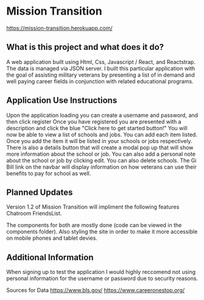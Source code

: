 # Mission Transition
https://mission-transition.herokuapp.com/

## What is this project and what does it do?

A web application built using Html, Css, Javascript / React, and Reactstrap. The data is managed via JSON server. I built this particular application with the goal of assisting military veterans by presenting a list of in demand and well paying career fields in conjunction with related educational programs.

## Application Use Instructions
Upon the application loading you can create a username and password, and then click register
Once you have registered you are presented with a description and click the blue "Click here to get started button!"
You will now be able to view a list of schools and jobs. You can add each item listed. Once you add the item it will be listed in your schools or jobs respectively. There is also a details button that will create a modal pop up that will show more information about the school or job. You can also add a personal note about the school or job by clicking edit. You can also delete schools. The Gi Bill link on the navbar will display information on how veterans can use their benefits to pay for school as well. 


## Planned Updates
Version 1.2 of Mission Transition will impliment the following features
Chatroom 
FriendsList. 

The components for both are mostly done (code can be viewed in the components folder). Also styling the site in order to make it more accessible on mobile phones and tablet devies. 


## Additional Information
When signing up to test the application I would highly reccomend not using personal information for the username or password due to security reasons. 

Sources for Data
https://www.bls.gov/
https://www.careeronestop.org/

